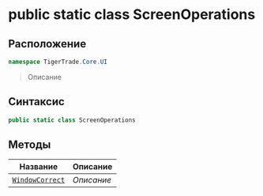
# public static class ScreenOperations
## Расположение
```csharp
namespace TigerTrade.Core.UI
```



> Описание

## Синтаксис
```csharp
public static class ScreenOperations
```


## Методы
| Название | Описание |
| --- | --- |
| [`WindowCorrect`](./ScreenOperations.cs/Методы/WindowCorrect.md) | *Описание* |



